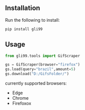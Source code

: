 ## Installation

Run the following to install:

```python
pip install gli99
```

## Usage

```python
from gli99.tools import GifScraper

gs = GifScraper(browser="firefox")
gs.load(query="brazil",amount=5)
gs.download("D:/GifsFolder/")
```

currently supported browsers:

* Edge
* Chrome
* Firefoxox